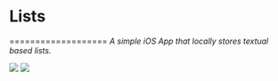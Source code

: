# Lists
===================
*A simple iOS App that locally stores textual based lists.*

![](http://ryancortez.com/List-EditListItem-GIF.gif)
![](http://ryancortez.com/List-ReorderDelete-GIF.gif)
